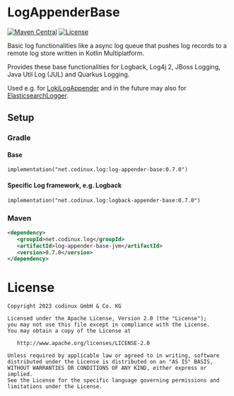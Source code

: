 # LogAppenderBase
[![Maven Central](https://maven-badges.herokuapp.com/maven-central/net.codinux.log/log-appender-base/badge.svg)](https://maven-badges.herokuapp.com/maven-central/net.codinux.log/log-appender-base)
[![License](https://img.shields.io/badge/License-Apache_2.0-blue.svg)](https://opensource.org/licenses/Apache-2.0)

Basic log functionalities like a async log queue that pushes log records to a remote log store written in Kotlin Multiplatform. 

Provides these base functionalities for Logback, Log4j 2, JBoss Logging, Java Util Log (JUL) and Quarkus Logging.

Used e.g. for [LokiLogAppender](https://github.com/codinux-gmbh/LokiLogAppender) and in the future may also for [ElasticsearchLogger](https://github.com/codinux-gmbh/ElasticsearchLogger).


## Setup

### Gradle

#### Base

```
implementation("net.codinux.log:log-appender-base:0.7.0")
```

#### Specific Log framework, e.g. Logback

```
implementation("net.codinux.log:logback-appender-base:0.7.0")
```

### Maven

```xml
<dependency>
   <groupId>net.codinux.log</groupId>
   <artifactId>log-appender-base-jvm</artifactId>
   <version>0.7.0</version>
</dependency>
```



# License

    Copyright 2023 codinux GmbH & Co. KG

    Licensed under the Apache License, Version 2.0 (the "License");
    you may not use this file except in compliance with the License.
    You may obtain a copy of the License at

       http://www.apache.org/licenses/LICENSE-2.0

    Unless required by applicable law or agreed to in writing, software
    distributed under the License is distributed on an "AS IS" BASIS,
    WITHOUT WARRANTIES OR CONDITIONS OF ANY KIND, either express or implied.
    See the License for the specific language governing permissions and
    limitations under the License.